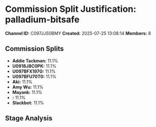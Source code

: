 # Commission Split Justification: palladium-bitsafe

**Channel ID:** C097JJS0BMY
**Created:** 2025-07-25 13:08:14
**Members:** 8

## Commission Splits

- **Addie Tackman:** 11.1%
- **U0918J8C0PK:** 11.1%
- **U097BFX197G:** 11.1%
- **U097BFU70T0:** 11.1%
- **Aki:** 11.1%
- **Amy Wu:** 11.1%
- **Mayank:** 11.1%
- **:** 11.1%
- **Slackbot:** 11.1%

## Stage Analysis

